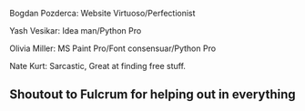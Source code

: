 Bogdan Pozderca: Website Virtuoso/Perfectionist

Yash Vesikar: Idea man/Python Pro

Olivia Miller: MS Paint Pro/Font consensuar/Python Pro

Nate Kurt: Sarcastic, Great at finding free stuff.

## Shoutout to Fulcrum for helping out in everything
